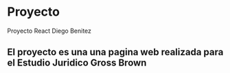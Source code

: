 # Proyecto
Proyecto React Diego Benitez

## El proyecto es una una pagina web realizada para el Estudio Juridico Gross Brown
